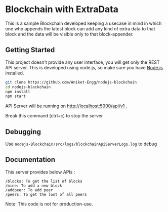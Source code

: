 # Blockchain with ExtraData

This is a sample Blockchain developed keeping a usecase in mind in which one who appends the latest block can add any kind of extra data to that block and the data will be visible only to that block-appender.

## Getting Started
This project doesn't provide any user interface, you will get only the REST API server.
This is developed using node.js, so make sure you have [Node.js](http://nodejs.org/) installed.

```sh
git clone https://github.com/Aniket-Engg/nodejs-blockchain
cd nodejs-blockchain
npm install
npm start
```
API Server will be running on [ http://localhost:5000/api/v1
]( http://localhost:5000/api/v1
).

Break this command (ctrl+c) to stop the server

## Debugging


Use  `nodejs-Blockchain/src/logs/blockchainApiServerLogs.log`  to debug

## Documentation

This server provides below APIs :

```
/blocks: To get the list of blocks
/mine: To add a new block
/addpeer: To add peer 
/peers: To get the lost of all peers
```
Note: This code is not for production-use. 

